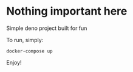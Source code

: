 # Nothing important here
Simple deno project built for fun

To run, simply:
```angular2html
docker-compose up
```

Enjoy!